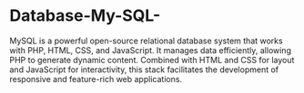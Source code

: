 # Database-My-SQL-
MySQL is a powerful open-source relational database system that works with PHP, HTML, CSS, and JavaScript. It manages data efficiently, allowing PHP to generate dynamic content. Combined with HTML and CSS for layout and JavaScript for interactivity, this stack facilitates the development of responsive and feature-rich web applications.
